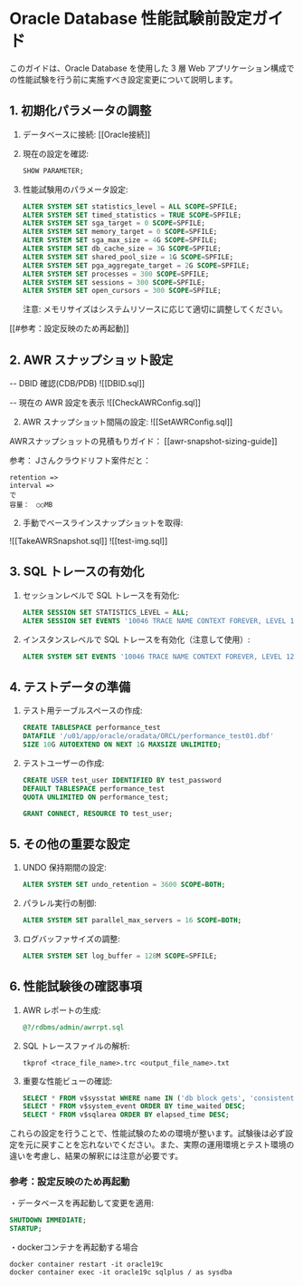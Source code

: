 # Oracle Database 性能試験前設定ガイド

このガイドは、Oracle Database を使用した 3 層 Web アプリケーション構成での性能試験を行う前に実施すべき設定変更について説明します。

## 1. 初期化パラメータの調整

1. データベースに接続:
[[Oracle接続]]

2. 現在の設定を確認:
   ```sql
   SHOW PARAMETER;
   ```

3. 性能試験用のパラメータ設定:
   ```sql
   ALTER SYSTEM SET statistics_level = ALL SCOPE=SPFILE;
   ALTER SYSTEM SET timed_statistics = TRUE SCOPE=SPFILE;
   ALTER SYSTEM SET sga_target = 0 SCOPE=SPFILE;
   ALTER SYSTEM SET memory_target = 0 SCOPE=SPFILE;
   ALTER SYSTEM SET sga_max_size = 4G SCOPE=SPFILE;
   ALTER SYSTEM SET db_cache_size = 3G SCOPE=SPFILE;
   ALTER SYSTEM SET shared_pool_size = 1G SCOPE=SPFILE;
   ALTER SYSTEM SET pga_aggregate_target = 2G SCOPE=SPFILE;
   ALTER SYSTEM SET processes = 300 SCOPE=SPFILE;
   ALTER SYSTEM SET sessions = 300 SCOPE=SPFILE;
   ALTER SYSTEM SET open_cursors = 300 SCOPE=SPFILE;
   ```

   注意: メモリサイズはシステムリソースに応じて適切に調整してください。

[[#参考：設定反映のため再起動]]
## 2. AWR スナップショット設定

-- DBID 確認(CDB/PDB)
![[DBID.sql]]

-- 現在の AWR 設定を表示
![[CheckAWRConfig.sql]]


2. AWR スナップショット間隔の設定:
![[SetAWRConfig.sql]]


AWRスナップショットの見積もりガイド：
[[awr-snapshot-sizing-guide]]

参考：
Jさんクラウドリフト案件だと：
```
retention => 
interval => 
で
容量：　○○MB
```

2. 手動でベースラインスナップショットを取得:

![[TakeAWRSnapshot.sql]]
![[test-img.sql]]

## 3. SQL トレースの有効化

1. セッションレベルで SQL トレースを有効化:
   ```sql
   ALTER SESSION SET STATISTICS_LEVEL = ALL;
   ALTER SESSION SET EVENTS '10046 TRACE NAME CONTEXT FOREVER, LEVEL 12';
   ```

2. インスタンスレベルで SQL トレースを有効化（注意して使用）:
   ```sql
   ALTER SYSTEM SET EVENTS '10046 TRACE NAME CONTEXT FOREVER, LEVEL 12';
   ```

## 4. テストデータの準備

1. テスト用テーブルスペースの作成:
   ```sql
   CREATE TABLESPACE performance_test
   DATAFILE '/u01/app/oracle/oradata/ORCL/performance_test01.dbf'
   SIZE 10G AUTOEXTEND ON NEXT 1G MAXSIZE UNLIMITED;
   ```

2. テストユーザーの作成:
   ```sql
   CREATE USER test_user IDENTIFIED BY test_password
   DEFAULT TABLESPACE performance_test
   QUOTA UNLIMITED ON performance_test;
   
   GRANT CONNECT, RESOURCE TO test_user;
   ```

## 5. その他の重要な設定

1. UNDO 保持期間の設定:
   ```sql
   ALTER SYSTEM SET undo_retention = 3600 SCOPE=BOTH;
   ```

2. パラレル実行の制御:
   ```sql
   ALTER SYSTEM SET parallel_max_servers = 16 SCOPE=BOTH;
   ```

3. ログバッファサイズの調整:
   ```sql
   ALTER SYSTEM SET log_buffer = 128M SCOPE=SPFILE;
   ```

## 6. 性能試験後の確認事項

1. AWR レポートの生成:
   ```sql
   @?/rdbms/admin/awrrpt.sql
   ```

2. SQL トレースファイルの解析:
   ```
   tkprof <trace_file_name>.trc <output_file_name>.txt
   ```

3. 重要な性能ビューの確認:
   ```sql
   SELECT * FROM v$sysstat WHERE name IN ('db block gets', 'consistent gets', 'physical reads');
   SELECT * FROM v$system_event ORDER BY time_waited DESC;
   SELECT * FROM v$sqlarea ORDER BY elapsed_time DESC;
   ```

これらの設定を行うことで、性能試験のための環境が整います。試験後は必ず設定を元に戻すことを忘れないでください。また、実際の運用環境とテスト環境の違いを考慮し、結果の解釈には注意が必要です。


### 参考：設定反映のため再起動
・データベースを再起動して変更を適用:
 ```sql
SHUTDOWN IMMEDIATE;
STARTUP;
```

・dockerコンテナを再起動する場合
```
docker container restart -it oracle19c
docker container exec -it oracle19c sqlplus / as sysdba
```
